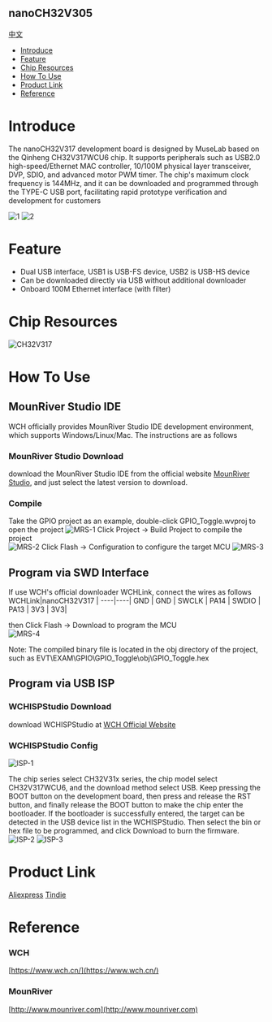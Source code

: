 nanoCH32V305
-----------
[中文](./README_cn.md)

* [Introduce](#Introduce)
* [Feature](#feature)
* [Chip Resources](#chip-resources)
* [How To Use](#how-to-use)
* [Product Link](#product-link)
* [Reference](#reference)


# Introduce
The nanoCH32V317 development board is designed by MuseLab based on the Qinheng CH32V317WCU6 chip. It supports peripherals such as USB2.0 high-speed/Ethernet MAC controller, 10/100M physical layer transceiver, DVP, SDIO, and advanced motor PWM timer. The chip's maximum clock frequency is 144MHz, and it can be downloaded and programmed through the TYPE-C USB port, facilitating rapid prototype verification and development for customers  

![1](https://github.com/wuxx/nanoCH32V317/blob/main/doc/CH32V317-1.jpg)
![2](https://github.com/wuxx/nanoCH32V317/blob/main/doc/CH32V317-2.jpg)

# Feature
- Dual USB interface, USB1 is USB-FS device, USB2 is USB-HS device
- Can be downloaded directly via USB without additional downloader
- Onboard 100M Ethernet interface (with filter)

# Chip Resources
![CH32V317](https://github.com/wuxx/nanoCH32V317/blob/main/doc/CH32V317.png)

# How To Use
## MounRiver Studio IDE
WCH officially provides MounRiver Studio IDE development environment, which supports Windows/Linux/Mac. The instructions are as follows
 
### MounRiver Studio Download
download the MounRiver Studio IDE from the official website [MounRiver Studio](http://www.mounriver.com), and just select the latest version to download.

### Compile
Take the GPIO project as an example, double-click GPIO_Toggle.wvproj to open the project
![MRS-1](https://github.com/wuxx/nanoCH32V317/blob/main/doc/MounRiver-1.png)
Click Project -> Build Project to compile the project  
![MRS-2](https://github.com/wuxx/nanoCH32V317/blob/main/doc/MounRiver-2.png)
Click Flash -> Configuration to configure the target MCU
![MRS-3](https://github.com/wuxx/nanoCH32V317/blob/main/doc/MounRiver-3.png)


## Program via SWD Interface
If use WCH's official downloader WCHLink, connect the wires as follows
WCHLink|nanoCH32V317 |
----|----|
GND |  GND |
SWCLK | PA14 |
SWDIO | PA13 |
3V3 | 3V3|

then Click Flash -> Download to program the MCU  
![MRS-4](https://github.com/wuxx/nanoCH32V317/blob/main/doc/MounRiver-4.png)


Note: The compiled binary file is located in the obj directory of the project, such as EVT\EXAM\GPIO\GPIO_Toggle\obj\GPIO_Toggle.hex

## Program via USB ISP
### WCHISPStudio Download
download WCHISPStudio at [WCH Official Website](https://www.wch.cn/downloads/WCHISPTool_Setup_exe.html)

### WCHISPStudio Config
![ISP-1](https://github.com/wuxx/nanoCH32V317/blob/main/doc/WCHISPStudio-EN-1.png)

The chip series select CH32V31x series, the chip model select CH32V317WCU6, and the download method select USB.
Keep pressing the BOOT button on the development board, then press and release the RST button, and finally release the BOOT button to make the chip enter the bootloader. If the bootloader is successfully entered, the target can be detected in the USB device list in the WCHISPStudio.
Then select the bin or hex file to be programmed, and click Download to burn the firmware.
![ISP-2](https://github.com/wuxx/nanoCH32V317/blob/main/doc/WCHISPStudio-EN-2.png)
![ISP-3](https://github.com/wuxx/nanoCH32V317/blob/main/doc/WCHISPStudio-EN-3.png)

# Product Link
[Aliexpress](https://www.aliexpress.com/item/1005005033298927.html?spm=a2g0s.12269583.0.0.20535947csm0Sw
)
[Tindie](https://www.tindie.com/products/johnnywu/nanoch32v305-development-board/)

# Reference
### WCH
[https://www.wch.cn/](https://www.wch.cn/)
### MounRiver
[http://www.mounriver.com](http://www.mounriver.com)
